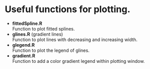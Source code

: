 # Useful functions for plotting. 
* **fittedSpline.R**  
Function to plot fitted splines.
* **glines.R** (gradient lines)   
Function to plot lines with decreasing and increasing width.
* **glegend.R**    
Function to plot the legend of glines. 
* **gradient.R**   
Function to add a color gradient legend within plotting window.
